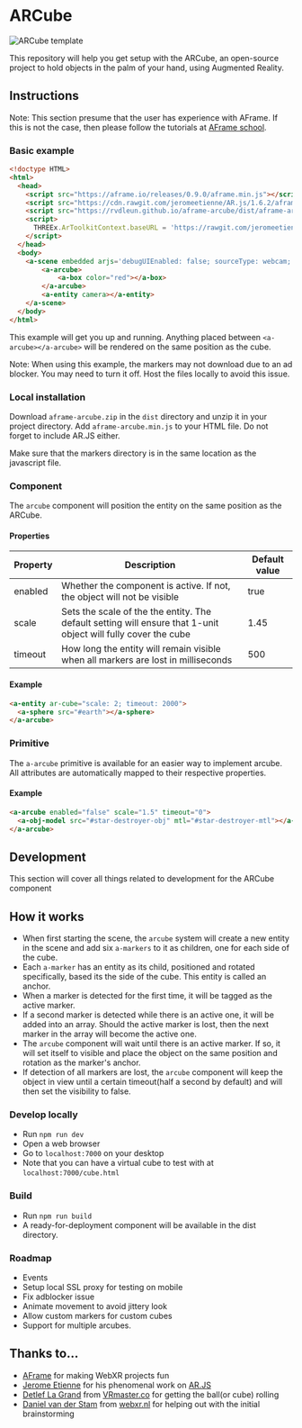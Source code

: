 # ARCube

![ARCube template](https://raw.githubusercontent.com/rvdleun/aframe-arcube/master/ARCube-template.png?token=ADO5IT01LxcfbTdy8r-72UddbsEAW1Wxks5cXcAuwA%3D%3D)

This repository will help you get setup with the ARCube, an open-source project to hold objects in the palm of your hand, using Augmented Reality.

## Instructions
Note: This section presume that the user has experience with AFrame. If this is not the case, then please follow the tutorials at [AFrame school](https://aframe.io/aframe-school/).

### Basic example
```html
<!doctype HTML>
<html>
  <head>
    <script src="https://aframe.io/releases/0.9.0/aframe.min.js"></script>
    <script src="https://cdn.rawgit.com/jeromeetienne/AR.js/1.6.2/aframe/build/aframe-ar.js"> </script>
    <script src="https://rvdleun.github.io/aframe-arcube/dist/aframe-arcube.min.js"></script>
    <script>
      THREEx.ArToolkitContext.baseURL = 'https://rawgit.com/jeromeetienne/ar.js/master/three.js/'
    </script>
  </head>
  <body>
    <a-scene embedded arjs='debugUIEnabled: false; sourceType: webcam; detectionMode: mono;' vr-mode-ui="enabled: false">
        <a-arcube>
            <a-box color="red"></a-box>
        </a-arcube>
        <a-entity camera></a-entity>
    </a-scene>
  </body>
</html>
```
This example will get you up and running. Anything placed between `<a-arcube></a-arcube>` will be rendered on the same position as the cube.

Note: When using this example, the markers may not download due to an ad blocker. You may need to turn it off. Host the files locally to avoid this issue.

### Local installation

Download `aframe-arcube.zip` in the `dist` directory and unzip it in your project directory. Add `aframe-arcube.min.js` to your HTML file. Do not forget to include AR.JS either.

Make sure that the markers directory is in the same location as the javascript file.

### Component

The `arcube` component will position the entity on the same position as the ARCube.

#### Properties

| Property         | Description                                                                                                    | Default value |
| ---------------- | -------------------------------------------------------------------------------------------------------------- | ------------- |
| enabled          | Whether the component is active. If not, the object will not be visible                                        | true          |
| scale            | Sets the scale of the the entity. The default setting will ensure that 1-unit object will fully cover the cube | 1.45          |
| timeout          | How long the entity will remain visible when all markers are lost in milliseconds                              | 500           |

#### Example
```html
<a-entity ar-cube="scale: 2; timeout: 2000">
  <a-sphere src="#earth"></a-sphere>
</a-arcube>
```

### Primitive
The `a-arcube` primitive is available for an easier way to implement arcube. All attributes are automatically mapped to their respective properties.

#### Example
```html
<a-arcube enabled="false" scale="1.5" timeout="0">
  <a-obj-model src="#star-destroyer-obj" mtl="#star-destroyer-mtl"></a-obj-model>
</a-arcube>
```

## Development
This section will cover all things related to development for the ARCube component

## How it works
* When first starting the scene, the `arcube` system will create a new entity in the scene and add six `a-markers` to it as children, one for each side of the cube.
* Each `a-marker` has an entity as its child, positioned and rotated specifically, based its the side of the cube. This entity is called an anchor.
* When a marker is detected for the first time, it will be tagged as the active marker.
* If a second marker is detected while there is an active one, it will be added into an array. Should the active marker is lost, then the next marker in the array will become the active one.
* The `arcube` component will wait until there is an active marker. If so, it will set itself to visible and place the object on the same position and rotation as the marker's anchor.
* If detection of all markers are lost, the `arcube` component will keep the object in view until a certain timeout(half a second by default) and will then set the visibility to false.

### Develop locally
* Run `npm run dev`
* Open a web browser
* Go to `localhost:7000` on your desktop
* Note that you can have a virtual cube to test with at `localhost:7000/cube.html`

### Build
* Run `npm run build`
* A ready-for-deployment component will be available in the dist directory.

### Roadmap
* Events
* Setup local SSL proxy for testing on mobile
* Fix adblocker issue
* Animate movement to avoid jittery look
* Allow custom markers for custom cubes
* Support for multiple arcubes.

## Thanks to...
* [AFrame](aframe.io) for making WebXR projects fun
* [Jerome Etienne](https://twitter.com/jerome_etienne) for his phenomenal work on [AR.JS](https://github.com/jeromeetienne/AR.js)
* [Detlef La Grand](https://www.linkedin.com/in/detleflagrand/) from [VRmaster.co](https://vrmaster.co) for getting the ball(or cube) rolling
* [Daniel van der Stam](https://www.linkedin.com/in/daniel-van-der-stam-7616a34) from [webxr.nl](https://webxr.nl) for helping out with the initial brainstorming